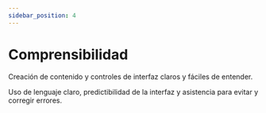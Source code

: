 ```yaml
---
sidebar_position: 4
---
```


# Comprensibilidad

Creación de contenido y controles de interfaz claros y fáciles de entender.

Uso de lenguaje claro, predictibilidad de la interfaz y asistencia para evitar y corregir errores.
